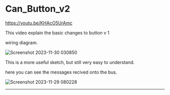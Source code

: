 # Can_Button_v2

https://youtu.be/KHAcO5UrAmc

This video explain the basic changes to button v 1

wiring diagram.

![Screenshot 2023-11-30 030850](https://github.com/johnmholmes/YouTube-Can-Arduino-Nano/assets/60571002/2d105915-c624-40b1-bf79-94ae60b2b14b)

This is a more useful sketch, but still very easy to understand.

here you can see the messages recived onto the bus.

![Screenshot 2023-11-29 080228](https://github.com/johnmholmes/YouTube-Can-Arduino-Nano/assets/60571002/b5f4a5b8-4aae-4bd9-b805-1b2862eb96a6)

----


   
